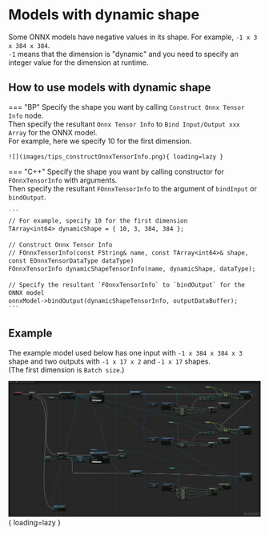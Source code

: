 # Models with dynamic shape

Some ONNX models have negative values in its shape. For example, `-1 x 3 x 384 x 384`.  
`-1` means that the dimension is "dynamic" and you need to specify an integer value for the dimension at runtime.

## How to use models with dynamic shape

=== "BP"
	Specify the shape you want by calling `Construct Onnx Tensor Info` node.  
	Then specify the resultant `Onnx Tensor Info` to `Bind Input/Output xxx Array` for the ONNX model.  
	For example, here we specify 10 for the first dimension.

	![](images/tips_constructOnnxTensorInfo.png){ loading=lazy }

=== "C++"
	Specify the shape you want by calling constructor for `FOnnxTensorInfo` with arguments.  
	Then specify the resultant `FOnnxTensorInfo` to the argument of `bindInput` or `bindOutput`.

    ```
	// For example, specify 10 for the first dimension
    TArray<int64> dynamicShape = { 10, 3, 384, 384 };

	// Construct Onnx Tensor Info
	// FOnnxTensorInfo(const FString& name, const TArray<int64>& shape, const EOnnxTensorDataType dataType)
    FOnnxTensorInfo dynamicShapeTensorInfo(name, dynamicShape, dataType);

	// Specify the resultant `FOnnxTensorInfo` to `bindOutput` for the ONNX model
    onnxModel->bindOutput(dynamicShapeTensorInfo, outputDataBuffer);
    ```

## Example

The example model used below has one input with `-1 x 384 x 384 x 3` shape and two outputs with `-1 x 17 x 2` and `-1 x 17` shapes.  
(The first dimension is `Batch size`.)

![](images/tips_dynamic_example.png){ loading=lazy }